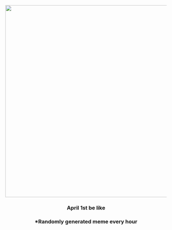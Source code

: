 <p align="center">
        <img src="https://i.redd.it/m98fa4efv9r81.jpg" width="600" height="600">
        </p>
        <h3 align="center">April 1st be like</h3>
        <h3 align="center">*Randomly generated meme every hour</h3>
    